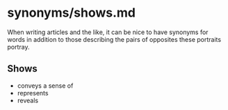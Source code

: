 
# synonyms/shows.md

When writing articles and the like, it can be nice to have synonyms for words in addition
to those describing the pairs of opposites these portraits portray.


## Shows

- conveys a sense of
- represents
- reveals

